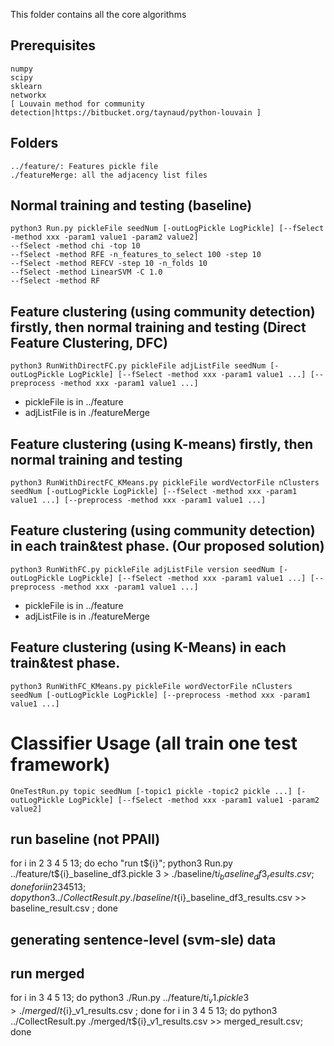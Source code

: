 
This folder contains all the core algorithms 

## Prerequisites 
    numpy
    scipy
    sklearn
    networkx 
    [ Louvain method for community detection|https://bitbucket.org/taynaud/python-louvain ]

## Folders
    ../feature/: Features pickle file 
    ./featureMerge: all the adjacency list files 

## Normal training and testing (baseline)
    python3 Run.py pickleFile seedNum [-outLogPickle LogPickle] [--fSelect -method xxx -param1 value1 -param2 value2]
    --fSelect -method chi -top 10
    --fSelect -method RFE -n_features_to_select 100 -step 10 
    --fSelect -method REFCV -step 10 -n_folds 10
    --fSelect -method LinearSVM -C 1.0
    --fSelect -method RF

## Feature clustering (using community detection) firstly, then normal training and testing (Direct Feature Clustering, DFC)
    python3 RunWithDirectFC.py pickleFile adjListFile seedNum [-outLogPickle LogPickle] [--fSelect -method xxx -param1 value1 ...] [--preprocess -method xxx -param1 value1 ...]
    
* pickleFile is in ../feature
* adjListFile is in ./featureMerge

## Feature clustering (using K-means) firstly, then normal training and testing
    python3 RunWithDirectFC_KMeans.py pickleFile wordVectorFile nClusters seedNum [-outLogPickle LogPickle] [--fSelect -method xxx -param1 value1 ...] [--preprocess -method xxx -param1 value1 ...]

## Feature clustering (using community detection) in each train&test phase. (Our proposed solution)
    python3 RunWithFC.py pickleFile adjListFile version seedNum [-outLogPickle LogPickle] [--fSelect -method xxx -param1 value1 ...] [--preprocess -method xxx -param1 value1 ...]
    
* pickleFile is in ../feature
* adjListFile is in ./featureMerge

## Feature clustering (using K-Means) in each train&test phase.
    python3 RunWithFC_KMeans.py pickleFile wordVectorFile nClusters seedNum [-outLogPickle LogPickle] [--preprocess -method xxx -param1 value1 ...]




# Classifier Usage (all train one test framework)
    OneTestRun.py topic seedNum [-topic1 pickle -topic2 pickle ...] [-outLogPickle LogPickle] [--fSelect -method xxx -param1 value1 -param2 value2]
    

## run baseline (not PPAll)
for i in 2 3 4 5 13; do echo "run t${i}"; python3 Run.py ../feature/t${i}_baseline_df3.pickle 3 > ./baseline/t${i}_baseline_df3_results.csv; done
for i in 2 3 4 5 13; do python3 ../CollectResult.py ./baseline/t${i}_baseline_df3_results.csv >> baseline_result.csv ; done

## generating sentence-level (svm-sle) data


## run merged
for i in 3 4 5 13; do python3 ./Run.py ../feature/t${i}_v1.pickle 3 > ./merged/t${i}_v1_results.csv ; done
for i in 3 4 5 13; do python3 ../CollectResult.py ./merged/t${i}_v1_results.csv >> merged_result.csv; done

